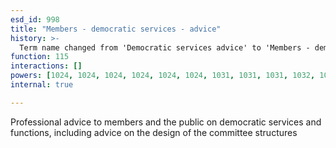 ```yaml
---
esd_id: 998
title: "Members - democratic services - advice"
history: >-
  Term name changed from 'Democratic services advice' to 'Members - democratic services - advice' in version 3.00.
function: 115
interactions: []
powers: [1024, 1024, 1024, 1024, 1024, 1024, 1031, 1031, 1031, 1032, 1032, 1032, 1033, 1033, 1033, 1034, 1034, 1034, 1041, 1041, 1041, 1041, 1041, 1041, 1043, 1043, 1043, 1043, 1043, 1043, 1046, 1046, 1046, 1047, 1047, 1047, 1047, 1049, 1049, 1049, 1050, 1050, 1050, 1051, 1051, 1051, 1052, 1052, 1052, 1052, 1053, 1053, 1053, 1055, 1055, 1055, 1056, 1056, 1056, 1057, 1057, 1057, 1059, 1059, 1059, 1060, 1060, 1060, 1061, 1061, 1061, 1062, 1062, 1062, 1063, 1063, 1063, 1063, 1064, 1064, 1064, 1064, 1070, 1070, 1070, 1071, 1071, 1071, 1072, 1072, 1072, 1072, 1073, 1073, 1073, 1074, 1074, 1074, 1077, 1077, 1077, 1077, 1080, 1080, 1080, 1080, 1082, 1082, 1083, 1083, 1083, 1084, 1084, 1084, 1087, 1087, 1087, 2020, 2021, 2022, 2028, 2028]
internal: true

---
```


Professional advice to members and the public on democratic services and functions, including advice on the design of the committee structures

